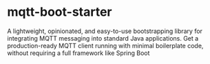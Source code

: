 # mqtt-boot-starter
A lightweight, opinionated, and easy-to-use bootstrapping library for integrating MQTT messaging into standard Java applications. Get a production-ready MQTT client running with minimal boilerplate code, without requiring a full framework like Spring Boot
